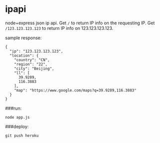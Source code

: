 # ipapi
node+express json ip api. Get ```/``` to return IP info on the requesting IP. Get ```/123.123.123.123``` to return IP info on 123.123.123.123.

sample response:

```
{
  "ip": "123.123.123.123",
  "location": {
    "country": "CN",
    "region": "22",
    "city": "Beijing",
    "ll": [
      39.9289,
      116.3883
    ],
    "map": "https://www.google.com/maps?q=39.9289,116.3883"
  }
}
```


###run:

```
node app.js
```

###deploy:

```
git push heroku
```